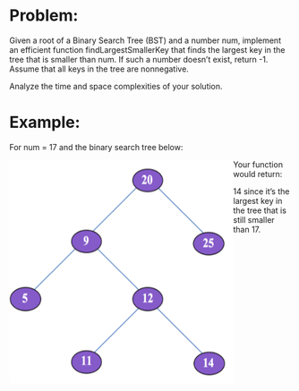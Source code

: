 # Problem:

Given a root of a Binary Search Tree (BST) and a number num, implement an efficient function findLargestSmallerKey that finds the largest key in the tree that is smaller than num. If such a number doesn’t exist, return -1. Assume that all keys in the tree are nonnegative.

Analyze the time and space complexities of your solution.

# Example:

For num = 17 and the binary search tree below:

<img align="left" width="400" height="400" src="https://github.com/thomaszhangg/PrampAlgos/blob/master/Largest%20Smaller%20BST%20Key/example.png">

Your function would return:

14 since it’s the largest key in the tree that is still smaller than 17.
